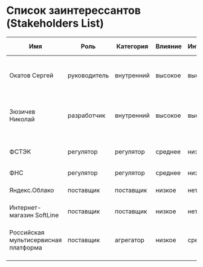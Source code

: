# Список заинтерессантов (Stakeholders List)

| Имя                                  | Роль                   | Категория  | Влияние | Интерес | Интересы                                                         | Контакты                   | Частота контактов | Дополнительно                                             |
|--------------------------------------|------------------------|------------|---------|---------|------------------------------------------------------------------|----------------------------|-------------------|-----------------------------------------------------------|
| Окатов Сергей                        | руководитель           | внутренний | высокое | высокий | состояние проекта, сроки, проблемы, публикация crowd project     | sokatov@gmail.com          | еженедельно       |                                                           |
| Зюзичев Николай                      | разработчик            | внутренний | высокое | высокий | маркетинг, архитектура, требования, функции, сроки завершения    | zuzichev@mail.com          | еженедельно       |                                                           |
| ФСТЭК                                | регулятор              | регулятор  | среднее | низкий  | защита информации                                                | https://fstec.ru/          | нет               | Зарегистрироваться в качестве распространителя информации |
| ФНС                                  | регулятор              | регулятор  | среднее | низкий  | оплата налогов                                                   | https://www.nalog.gov.ru/  | ежеквартально     |                                                           |
| Яндекс.Облако                        | поставщик              | поставщик  | низкое  | нет     | оплата счетов, соблюдение законов                                | https://cloud.yandex.ru/   | нет               |                                                           |
| Интернет-магазин SoftLine            | поставщик              | поставщик  | низкое  | нет     | оплата счетов                                                    | https://store.softline.ru  | нет               |                                                           |
| Российская мультисервисная платформа | поставщик              | агрегатор  | низкое  | средний | маркетплейс российского промышленного софта (EPR, MDM, MES и тд) | https://russoft.ru         | нет               |                                                           |